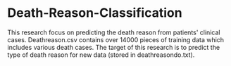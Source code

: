 # Death-Reason-Classification
This research focus on predicting the death reason from patients' clinical cases. Deathreason.csv contains over 14000 pieces of training data which includes various death cases. The target of this research is to predict the type of death reason for new data (stored in deathreasondo.txt).
